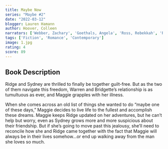 ```yaml
---
title: Maybe Now
series: "Maybe #2"
date: "2022-03-12"
blogger: Lauren Hamann
author: Hoover, Colleen
narrators: ['Webber, Zachary', 'Goethals, Angela', 'Ross, Rebekkah', 'Ross, Todd']
tags: ['Fiction', 'Romance', 'Contemporary']
image: 1.jpg
rating: 4
score: 89
---
```



## Book Description

Ridge and Sydney are thrilled to finally be together guilt-free. But as the two of them navigate this freedom, Warren and Bridgette’s relationship is as tumultuous as ever, and Maggie grapples with her illness.

When she comes across an old list of things she wanted to do “maybe one of these days,” Maggie decides to live life to the fullest and accomplish these dreams. Maggie keeps Ridge updated on her adventures, but he can’t help but worry, even as Sydney grows more and more suspicious about their friendship. But if she’s going to move past this jealousy, she’ll need to reconcile how she and Ridge came together with the fact that Maggie will always be in their lives somehow…or end up walking away from the man she loves so much.
